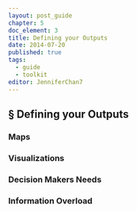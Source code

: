 ```yaml
---
layout: post_guide
chapter: 5
doc_element: 3
title: Defining your Outputs
date: 2014-07-20
published: true
tags:
  - guide
  - toolkit
editor: JenniferChan7
---
```


## &sect; Defining your Outputs

### Maps

### Visualizations

### Decision Makers Needs

### Information Overload


